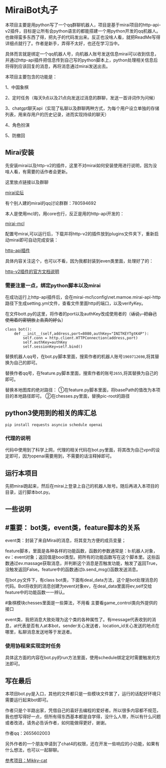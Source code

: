 # MiraiBot丸子
本项目主要是用python写了一个qq群聊机器人，项目是基于mirai项目的http-api-v2插件，目标是让所有会python语言的都能搭建一个用python开发的qq机器人。也做得蛮多东西了得，把丸子的代码发出来。反正也没啥人看，就把ReadMe写得详细点就行了。作者是新手，弄得不太好，也还在学习当中。

具体而言就是绑定一个qq机器人号，向机器人账号发送信息mirai可以收到信息，并通过http-api插件把信息传到自己写的python脚本上，python处理相关信息后将得到应该回复的消息，再将消息通过mirai发送出去。

本项目主要包含的功能是：

1、中国象棋

2、定时任务（每天9点以及21点向发送过消息的群聊，发送一首诗词作为问候）

3、chatgpt聊天api（实现了私聊以及群聊两种方式，为每个用户设立单独的存储列表，用来存用户的历史记录，进而实现持续的聊天）

4、角色扮演

5、防撤回


## Mirai安装
先安装mirai以及http-v2的插件，这里不对mirai如何安装使用进行说明，因为没啥人看，有需要的话作者会更新。

这里放点链接以及群聊

[mirai论坛](https://mirai.mamoe.net/)

有个别人建的mirai的qq讨论群群：780594692

本人是使用mcl的，用core也行，反正是用的http-api开发的：

[mirai-mcl](https://github.com/iTXTech/mirai-console-loader)

配置号mirai,可以运行后，下载并将http-v2的插件放到plugins文件夹下，重新启动mirai即可自动完成安装：

[http-api插件](https://github.com/project-mirai/mirai-api-http/releases)

具体内容关注这个，也可以不看，因为我都封装到even类里面，处理好了的：

[http-v2插件的官方文档说明](https://docs.mirai.mamoe.net/mirai-api-http/api/API.html#%E8%8E%B7%E5%8F%96%E7%BE%A4%E6%88%90%E5%91%98%E5%88%97%E8%A1%A8)

### 需要注意一点，绑定python脚本以及mirai

在成功运行上http-api插件后，会在mirai-mcl\config\net.mamoe.mirai-api-http路径下生成setting.yml文件，查看文件里面http的端口，以及verifyKey。

在文件bott.py的这里，将作者的port以及authKey改成使用者的（~~话说，把自己使用着的密钥放上去真的好么~~）

```
class bot():
    def __init__(self,address,port=8080,authKey="INITKEYTgtK4P"):
        self.conn = http.client.HTTPConnection(address,port)
        self.authKey=authKey
        self.sessionKey=self.bind()
```

替换机器人qq号，在bot.py脚本里面，搜索作者的机器人账号`1969712698`,将其替换为自己的即可。

替换作者qq号，在feature.py脚本里面，搜索作者的账号`2655`,将其替换为自己的即可。

替换本地图库的绝对路径：
①在feature.py脚本里面，将basePath的值改为本项目的本地路径即可。
②在chesses.py里面，替换pic-root的路径

## python3使用到的相关的库汇总

```
pip install requests asyncio schedule openai
```

### 代理的说明

代码中使用到了科学上网，代理的相关代码在bot.py里面，将其改为自己vpn的设定即可，因为openai需要用到，不需要的话注释掉即可。

## 运行本项目

先把mirai跑起来，然后在mirai上登录上自己的机器人账号。随后再进入本项目的目录，运行脚本bot.py。

## 一些说明

## #重要： bot类，event类，feature脚本的关系
event类：封装了来自Mirai的消息，将其变为方便的成员变量；

feature脚本，里面是各种各样的功能函数，函数的参数通常是：b:机器人对象，ev：event对象；返回值是bool类型。把所有的功能函数写在这个脚本里。这些函数通过ev.massage获取消息，并判断这个消息是否触发功能，触发了返回True，没触发返回False。feature中的函数通过b.send_msg()函数发送消息。

在bot.py文件下，有class bot类，下面有deal_data方法，这个是bot处理消息的代码。Bot将收到的消息创建为event对象ev，在deal_data里面将ev,self交给feature中的功能函数一一辨认。

#象棋模块chesses里面是一些算法，不用看
主要看game_control类向外提供的接口

event类，我把消息大致处理为这个类的各种属性了。有message代表收到的消息，at代表是否有人at本bot，sender关心发送者，location_id关心发送的地点在哪里，私聊消息发送地等于发送者。

### 使用协程来实现定时任务

具体这方面的内容在bot.py的run方法里面，使用schedule绑定定时需要触发的方法即可。

## 写在最后

本项目bot.py是入口，其他的文件都只是一些模块文件罢了，运行的话配好环境只需要运行起来bot即可。

作者只是个半路出家，凭借自己的喜好去编程的爱好者。所以很多内容都不规范，我也想写得好一点，但所有得东西基本都是自学得，没什么人带，所以有什么问题或者改进，请务必告诉作者，如何能做得更好，谢谢。

作者qq：2655602003

另外作者的一个朋友申请到了chat4的权限，还在开发一些响应的小功能，如果有什么想法，也可以一起聊聊。


[参考项目：Mikky-cat](https://github.com/Mikky574/Mikky_cat)
